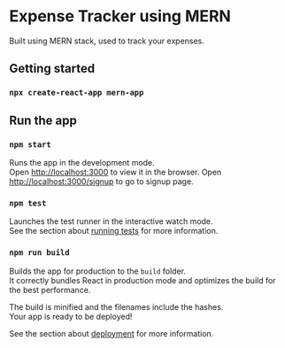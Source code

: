 # Expense Tracker using MERN
Built using MERN stack, used to track your expenses.

## Getting started

### `npx create-react-app mern-app`

## Run the app

### `npm start`
Runs the app in the development mode.\
Open [http://localhost:3000](http://localhost:3000) to view it in the browser.
Open [http://localhost:3000/signup](http://localhost:3000/signup) to go to signup page.


### `npm test`

Launches the test runner in the interactive watch mode.\
See the section about [running tests](https://facebook.github.io/create-react-app/docs/running-tests) for more information.

### `npm run build`

Builds the app for production to the `build` folder.\
It correctly bundles React in production mode and optimizes the build for the best performance.

The build is minified and the filenames include the hashes.\
Your app is ready to be deployed!

See the section about [deployment](https://facebook.github.io/create-react-app/docs/deployment) for more information.



